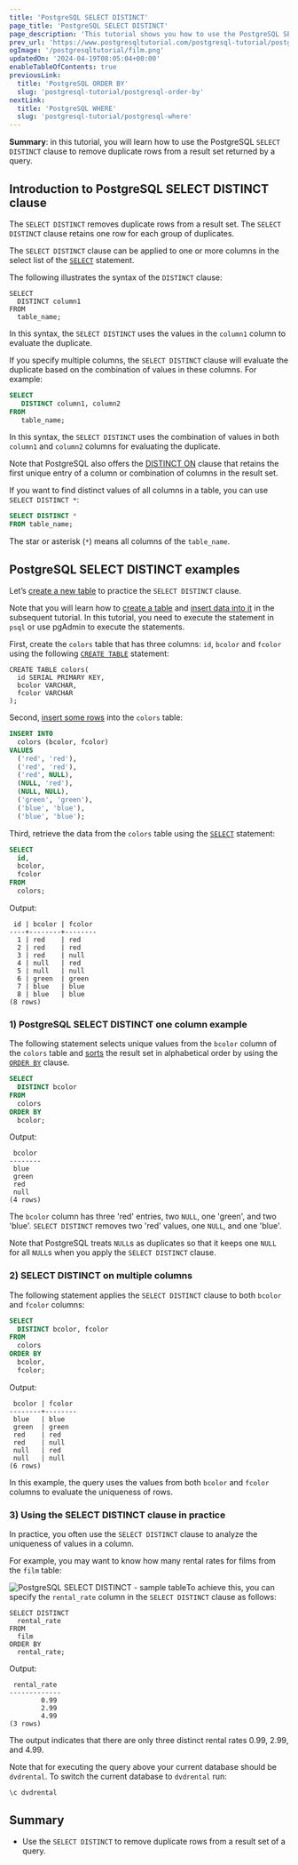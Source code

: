 ```yaml
---
title: 'PostgreSQL SELECT DISTINCT'
page_title: 'PostgreSQL SELECT DISTINCT'
page_description: 'This tutorial shows you how to use the PostgreSQL SELECT DISTINCT clause to remove duplicate rows from a result set returned by a query.'
prev_url: 'https://www.postgresqltutorial.com/postgresql-tutorial/postgresql-select-distinct/'
ogImage: '/postgresqltutorial/film.png'
updatedOn: '2024-04-19T08:05:04+00:00'
enableTableOfContents: true
previousLink:
  title: 'PostgreSQL ORDER BY'
  slug: 'postgresql-tutorial/postgresql-order-by'
nextLink:
  title: 'PostgreSQL WHERE'
  slug: 'postgresql-tutorial/postgresql-where'
---
```


**Summary**: in this tutorial, you will learn how to use the PostgreSQL `SELECT DISTINCT` clause to remove duplicate rows from a result set returned by a query.

## Introduction to PostgreSQL SELECT DISTINCT clause

The `SELECT DISTINCT` removes duplicate rows from a result set. The `SELECT DISTINCT` clause retains one row for each group of duplicates.

The `SELECT DISTINCT` clause can be applied to one or more columns in the select list of the [`SELECT`](postgresql-select) statement.

The following illustrates the syntax of the `DISTINCT` clause:

```sqlsqlsql
SELECT
  DISTINCT column1
FROM
  table_name;
```

In this syntax, the `SELECT DISTINCT` uses the values in the `column1` column to evaluate the duplicate.

If you specify multiple columns, the `SELECT DISTINCT` clause will evaluate the duplicate based on the combination of values in these columns. For example:

```sql
SELECT
   DISTINCT column1, column2
FROM
   table_name;
```

In this syntax, the `SELECT DISTINCT` uses the combination of values in both `column1` and `column2` columns for evaluating the duplicate.

Note that PostgreSQL also offers the [DISTINCT ON](postgresql-distinct-on) clause that retains the first unique entry of a column or combination of columns in the result set.

If you want to find distinct values of all columns in a table, you can use `SELECT DISTINCT *`:

```sql
SELECT DISTINCT *
FROM table_name;
```

The star or asterisk (`*`) means all columns of the `table_name`.

## PostgreSQL SELECT DISTINCT examples

Let’s [create a new table](postgresql-create-table) to practice the `SELECT DISTINCT` clause.

Note that you will learn how to [create a table](postgresql-create-table) and [insert data into it](postgresql-insert) in the subsequent tutorial. In this tutorial, you need to execute the statement in `psql` or use pgAdmin to execute the statements.

First, create the `colors` table that has three columns: `id`, `bcolor` and `fcolor` using the following [`CREATE TABLE`](postgresql-create-table) statement:

```
CREATE TABLE colors(
  id SERIAL PRIMARY KEY,
  bcolor VARCHAR,
  fcolor VARCHAR
);
```

Second, [insert some rows](postgresql-insert-multiple-rows) into the `colors` table:

```sql
INSERT INTO
  colors (bcolor, fcolor)
VALUES
  ('red', 'red'),
  ('red', 'red'),
  ('red', NULL),
  (NULL, 'red'),
  (NULL, NULL),
  ('green', 'green'),
  ('blue', 'blue'),
  ('blue', 'blue');
```

Third, retrieve the data from the `colors` table using the [`SELECT`](postgresql-select) statement:

```sql
SELECT
  id,
  bcolor,
  fcolor
FROM
  colors;
```

Output:

```text
 id | bcolor | fcolor
----+--------+--------
  1 | red    | red
  2 | red    | red
  3 | red    | null
  4 | null   | red
  5 | null   | null
  6 | green  | green
  7 | blue   | blue
  8 | blue   | blue
(8 rows)
```

### 1\) PostgreSQL SELECT DISTINCT one column example

The following statement selects unique values from the `bcolor` column of the `colors` table and [sorts](postgresql-order-by) the result set in alphabetical order by using the [`ORDER BY`](postgresql-order-by) clause.

```sql
SELECT
  DISTINCT bcolor
FROM
  colors
ORDER BY
  bcolor;
```

Output:

```text
 bcolor
--------
 blue
 green
 red
 null
(4 rows)
```

The `bcolor` column has three 'red' entries, two `NULL`, one 'green', and two 'blue'. `SELECT DISTINCT` removes two 'red' values, one `NULL`, and one 'blue'.

Note that PostgreSQL treats `NULL`s as duplicates so that it keeps one `NULL` for all `NULL`s when you apply the `SELECT DISTINCT` clause.

### 2\) SELECT DISTINCT on multiple columns

The following statement applies the `SELECT DISTINCT` clause to both `bcolor` and `fcolor` columns:

```sql
SELECT
  DISTINCT bcolor, fcolor
FROM
  colors
ORDER BY
  bcolor,
  fcolor;
```

Output:

```
 bcolor | fcolor
--------+--------
 blue   | blue
 green  | green
 red    | red
 red    | null
 null   | red
 null   | null
(6 rows)
```

In this example, the query uses the values from both `bcolor` and `fcolor` columns to evaluate the uniqueness of rows.

### 3\) Using the SELECT DISTINCT clause in practice

In practice, you often use the `SELECT DISTINCT` clause to analyze the uniqueness of values in a column.

For example, you may want to know how many rental rates for films from the `film` table:

![PostgreSQL SELECT DISTINCT - sample table](/postgresqltutorial/film.png)To achieve this, you can specify the `rental_rate` column in the `SELECT DISTINCT` clause as follows:

```
SELECT DISTINCT
  rental_rate
FROM
  film
ORDER BY
  rental_rate;
```

Output:

```plaintext
 rental_rate
-------------
        0.99
        2.99
        4.99
(3 rows)
```

The output indicates that there are only three distinct rental rates 0\.99, 2\.99, and 4\.99\.

Note that for executing the query above your current database should be `dvdrental`. To switch the current database to `dvdrental` run:

```
\c dvdrental
```

## Summary

- Use the `SELECT DISTINCT` to remove duplicate rows from a result set of a query.
